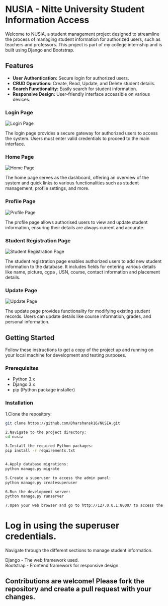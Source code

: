 # NUSIA - Nitte University Student Information Access

Welcome to NUSIA, a student management project designed to streamline the process of managing student information for authorized users, such as teachers and professors. This project is part of my college internship and is built using Django and Bootstrap.

## Features

- **User Authentication:** Secure login for authorized users.
- **CRUD Operations:** Create, Read, Update, and Delete student details.
- **Search Functionality:** Easily search for student information.
- **Responsive Design:** User-friendly interface accessible on various devices.





### Login Page
![Login Page](https://github.com/Dharshansk16/NUSIA/assets/142658700/de6c4c20-9696-410a-abc5-8fce4038f6d2)

The login page provides a secure gateway for authorized users to access the system. Users must enter valid credentials to proceed to the main interface.

### Home Page
![Home Page](https://github.com/Dharshansk16/NUSIA/assets/142658700/fe087b82-d9c0-4ddd-b2d5-a94d28d7fcca)

The home page serves as the dashboard, offering an overview of the system and quick links to various functionalities such as student management, profile settings, and more.

### Profile Page
![Profile Page](https://github.com/Dharshansk16/NUSIA/assets/142658700/9edacda9-919b-452c-9271-90ea0793feb5)

The profile page allows authorised users to view and update student information, ensuring their details are always current and accurate.

### Student Registration Page
![Student Registration Page](https://github.com/Dharshansk16/NUSIA/assets/142658700/2b056219-f7d1-41bc-a984-64f13207e002)

The student registration page enables authorized users to add new student information to the database. It includes fields for entering various details like name, picture, cgpa , USN, course, contact information and placement details.

### Update Page
![Update Page](https://github.com/Dharshansk16/NUSIA/assets/142658700/283b9aad-6bc9-470e-a11f-9f96b9420e34)

The update page provides functionality for modifying existing student records. Users can update details like course information, grades, and personal information.

## Getting Started

Follow these instructions to get a copy of the project up and running on your local machine for development and testing purposes.

### Prerequisites

- Python 3.x
- Django 3.x
- pip (Python package installer)

### Installation

 1.Clone the repository:
   ```sh
   git clone https://github.com/Dharshansk16/NUSIA.git

2.Navigate to the project directory:
cd nusia

3.Install the required Python packages:
pip install -r requirements.txt


4.Apply database migrations:
python manage.py migrate

5.Create a superuser to access the admin panel:
python manage.py createsuperuser

6.Run the development server:
python manage.py runserver

7.Open your web browser and go to http://127.0.0.1:8000/ to access the application.
```

# Log in using the superuser credentials.<br>
Navigate through the different sections to manage student information.<br>

Django - The web framework used.<br>
Bootstrap - Frontend framework for responsive design.<br>


## Contributions are welcome! Please fork the repository and create a pull request with your changes.



